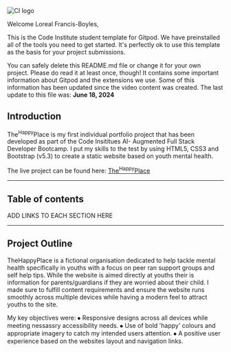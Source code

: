 ![CI logo](https://codeinstitute.s3.amazonaws.com/fullstack/ci_logo_small.png)

Welcome Loreal Francis-Boyles,

This is the Code Institute student template for Gitpod. We have preinstalled all of the tools you need to get started. It's perfectly ok to use this template as the basis for your project submissions.

You can safely delete this README.md file or change it for your own project. Please do read it at least once, though! It contains some important information about Gitpod and the extensions we use. Some of this information has been updated since the video content was created. The last update to this file was: **June 18, 2024**

## Introduction

The<sup>Happy</sup>Place is my first individual portfolio project that has been developed as part of the Code Insititues AI- Augmented Full Stack Developer Bootcamp. I put my skills to the test by using HTML5, CSS3 and Bootstrap (v5.3) to create a static website based on youth mental health. 

The live project can be found here: <a href="https://lorealci.github.io/the-happy-place/" target="_blank"><u>The<sup>Happy</sup>Place</u></a>

------

## Table of contents

ADD LINKS TO EACH SECTION HERE

------

## Project Outline

TheHappyPlace is a fictional organisation dedicated to help tackle mental health specifically in youths with a focus on peer ran support groups and self help tips. While the website is aimed directly at youths their is information for parents/guardians if they are worried about their child.
I made sure to fulfill content requirements and ensure the website runs smoothly across multiple devices while having a modern feel to attract youths to the site.

My key objectives were:
⦁	Responsive designs across all devices while meeting nessassry accessibility needs.
⦁	Use of bold 'happy' colours and appropriate imagery to catch my intended users attention.
⦁	A positive user experience based on the websites layout and navigation links.
